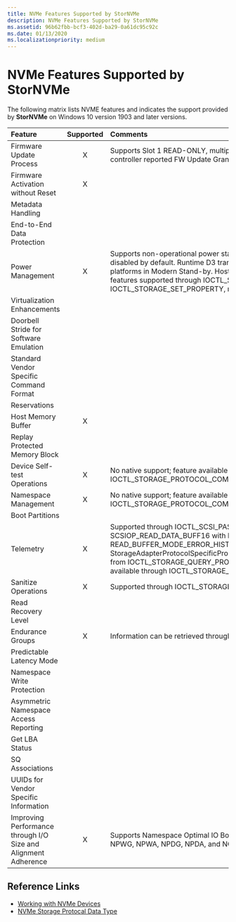 ```yaml
---
title: NVMe Features Supported by StorNVMe
description: NVMe Features Supported by StorNVMe
ms.assetid: 96b62fbb-bcf3-402d-ba29-0a61dc95c92c
ms.date: 01/13/2020
ms.localizationpriority: medium
---
```


# NVMe Features Supported by StorNVMe

The following matrix lists NVME features and indicates the support provided by **StorNVMe** on Windows 10 version 1903 and later versions.

| Feature  | Supported | Comments |
| :------- | :-------: | :------- |
| Firmware Update Process                                        | X |  Supports Slot 1 READ-ONLY, multiple slots for Commit/Download. Aligns to controller reported FW Update Granularity. |
| Firmware Activation without Reset                              | X | |
| Metadata Handling                                              |   | |
| End-to-End Data Protection                                     |   | |
| Power Management                                               | X | Supports non-operational power states. Autonomous power state transitions are disabled by default. Runtime D3 transitions are enabled by default for selected platforms in Modern Stand-by. Host controlled thermal management Get and Set features supported through IOCTL_STORAGE_QUERY_PROPERTY and IOCTL_STORAGE_SET_PROPERTY, respectively. |
| Virtualization Enhancements                                    |   | |
| Doorbell Stride for Software Emulation                         |   | |
| Standard Vendor Specific Command Format                        |   | |
| Reservations                                                   |   | |
| Host Memory Buffer                                             | X | |
| Replay Protected Memory Block                                  |   | |
| Device Self-test Operations                                    | X | No native support; feature available through IOCTL_STORAGE_PROTOCOL_COMMAND.|
| Namespace Management                                           | X | No native support; feature available through IOCTL_STORAGE_PROTOCOL_COMMAND in WinPE mode. |
| Boot Partitions                                                |   | |
| Telemetry                                                      | X | Supported through IOCTL_SCSI_PASS_THROUGH using command SCSIOP_READ_DATA_BUFF16 with buffer mode as READ_BUFFER_MODE_ERROR_HISTORY. Also available through StorageAdapterProtocolSpecificProperty/StorageDeviceProtocolSpecificProperty from IOCTL_STORAGE_QUERY_PROPERTY. For host telemetry, this is also available through IOCTL_STORAGE_GET_DEVICE_INTERNAL_LOG. |
| Sanitize Operations                                            | X | Supported through IOCTL_STORAGE_PROTOCOL_COMMAND in WinPE mode. |
| Read Recovery Level                                            |   | |
| Endurance Groups                                               | X | Information can be retrieved through IOCTL_STORAGE_QUERY_PROPERTY |
| Predictable Latency Mode                                       |   | |
| Namespace Write Protection                                     |   | |
| Asymmetric Namespace Access Reporting                          |   | |
| Get LBA Status                                                 |   | |
| SQ Associations                                                |   | |
| UUIDs for Vendor Specific Information                          |   | |
| Improving Performance through I/O Size and Alignment Adherence | X | Supports Namespace Optimal IO Boundary (NOIOB). Currently doesn't support NPWG, NPWA, NPDG, NPDA, and NOWS |

<!---  Everything commented out was provided by Vishal but is not in NVME Spec Section 8

| Directives                                                     | X | Supports Stream and Identify directive |
|                                                                |   | |
| Version Compliance                                             | X | Compliance of version <= 1.4 |
| Recommended Arbitration Burst                                  | X | User could set any value apart from controller reported value through registry key ArbitrationBurst |
| Controller Multi-path IO                                       |   | |
| Namespace sharing capabilities                                 |   | |
| Maximum Data Transfer Size Support                             | X | |
| Runtime D3 latency                                             | X | |
| Namespace Attribute Notices event                              | X | Log the event and trigger namespace reenumeration based on change log |
| Firmware Activation Notices event                              | X | Log the event and read the log page |
| Endurance Group Event Aggregate Log Page notices event         |   | |
| Controller Attributes                                          | X | Non-operational Power State Permissive Mode and NVM Sets are checked and used |
| NVM Sets                                                       | X | |
| FRU Globally Unique Identifier                                 |   | |
| Security Send/Security Receive Support                         | X | |
| Format NVM Support                                             | X | Supported through SCSI sanitize |
| NVMe-MI Send and NVMe-MI Receive                               | X | Supported through IOCTL_STORAGE_PROTOCOL_COMMAND in WinPE mode |
| Doorbell Buffer Config Support                                 |   | |
| Abort Command Support with Specified Limits                    |   | |
| Asynchronous Event Request Support                             | X | Supports limited to event count of 4 |
| SMART Log Page Support                                         | X | Supports log page per Namespace |
| Command Supported and Effects Log Page Support                 | X | Checked for vendor specific command execution |
| Extended Data for Log Page                                     | X | Supported through IOCTL_STORAGE_QUERY_PROPERTY |
| Persistent Event Log Support                                   |   | |
| Firmware Activation maximum time support                       |   | Currently not supported even though firmware activation without reset is supported |
| Firmware Update Granularity                                    | X | |
| Keep Alive Support                                             |   | |
| Temperature Report                                             | X | WCTEMP and CCTEMP. Accessible though IOCTL_STORAGE_QUERY_PROPERTY |
| Multiple Namespaces                                            | X | Supports runtime enumeration of namespaces |
| Compare Command                                                | X | Supported through IOCTL_STORAGE_PROTOCOL_COMMAND in WinPE mode |
| Write Uncorrectable Command                                    |   | |
| Dataset Management Command                                     | X | |
| Write Zeroes                                                   |   | |
| Set Features Save Option                                       | X | Currently only used for VWC persistent setting |
| Timestamp                                                      | X | |
| Verify Command                                                 |   | |
| Fused Operations (Compare and Write)                           |   | |
| Volatile Write Cache                                           | X | |
| Atomic Write Unit Normal                                       |   | |
| NVMe Qualified Names                                           |   | |
| Namespace Thinprovisioning                                     | X | |
| NVMe Boot                                                      | X | |
| Controller Fatal Status Condition                              | X | Log the event and continue with controller re-initialization |
--->

## Reference Links
-   [Working with NVMe Devices](https://docs.microsoft.com/windows/win32/fileio/working-with-nvme-devices)
-   [NVMe Storage Protocal Data Type](https://docs.microsoft.com/windows/win32/api/winioctl/ne-winioctl-storage_protocol_nvme_data_type)
